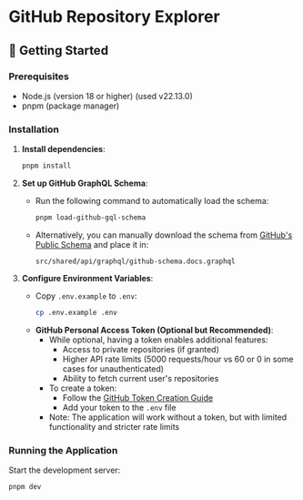 # GitHub Repository Explorer

## 🚀 Getting Started

### Prerequisites
- Node.js (version 18 or higher) (used v22.13.0)
- pnpm (package manager)

### Installation

1. **Install dependencies**:
   ```bash
   pnpm install
   ```

2. **Set up GitHub GraphQL Schema**:
   - Run the following command to automatically load the schema:
     ```bash
     pnpm load-github-gql-schema
     ```
   - Alternatively, you can manually download the schema from [GitHub's Public Schema](https://docs.github.com/en/graphql/overview/public-schema) and place it in:
     ```
     src/shared/api/graphql/github-schema.docs.graphql
     ```

3. **Configure Environment Variables**:
   - Copy `.env.example` to `.env`:
     ```bash
     cp .env.example .env
     ```
   - **GitHub Personal Access Token (Optional but Recommended)**:
     - While optional, having a token enables additional features:
       - Access to private repositories (if granted)
       - Higher API rate limits (5000 requests/hour vs 60 or 0 in some cases for unauthenticated)
       - Ability to fetch current user's repositories
     - To create a token:
       - Follow the [GitHub Token Creation Guide](https://docs.github.com/en/authentication/keeping-your-account-and-data-secure/managing-your-personal-access-tokens#creating-a-personal-access-token-classic)
       - Add your token to the `.env` file
     - Note: The application will work without a token, but with limited functionality and stricter rate limits

### Running the Application
Start the development server:
```bash
pnpm dev
```
